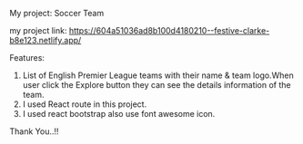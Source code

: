My project: Soccer Team

my project link: https://604a51036ad8b100d4180210--festive-clarke-b8e123.netlify.app/

Features:
1. List of English Premier League teams with their name & team logo.When user click the Explore button they can see the details information of the team.
2. I used React route in this project.
3. I used react bootstrap also use font awesome icon.


Thank You..!!
